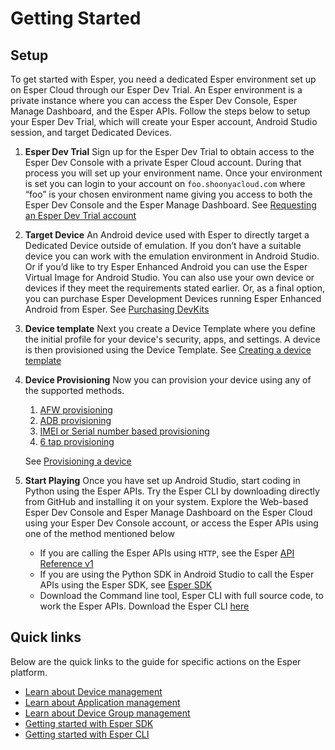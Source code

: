 # Getting Started


## Setup
To get started with Esper, you need a dedicated Esper environment set up on Esper Cloud through our Esper Dev Trial. An Esper environment is a private instance where you can access the Esper Dev Console, Esper Manage Dashboard, and the Esper APIs. Follow the steps below to setup your Esper Dev Trial, which will create your Esper account, Android Studio session, and target Dedicated Devices.


1. **Esper Dev Trial** Sign up for the Esper Dev Trial to obtain access to the Esper Dev Console with a private Esper Cloud account. During that process you will set up your environment name. Once your environment is set you can login to your account on `foo.shoonyacloud.com` where “foo” is your chosen environment name giving you access to both the Esper Dev Console and the Esper Manage Dashboard. See [Requesting an Esper Dev Trial account](./module/register.md)
2. **Target Device**  An Android device used with Esper to directly target a Dedicated Device outside of emulation. If you don’t have a suitable device you can work with the emulation environment in Android Studio. Or if you’d like to try Esper Enhanced Android you can use the Esper Virtual Image for Android Studio. You can also use your own device or devices if they meet the requirements stated earlier. Or, as a final option, you can purchase Esper Development Devices running Esper Enhanced Android from Esper. See [Purchasing DevKits](./module/devkits.md)
3. **Device template** Next you create a Device Template where you define the initial profile for your device's security, apps, and settings. A device is then provisioned using the  Device Template. See [Creating a device template](/home/devconsole/device-template/)
4. **Device Provisioning** Now you can provision your device using any of the supported methods.

    1. [AFW provisioning](/home/devconsole/device-provisioning/afw-provisioning/)
    2. [ADB provisioning](/home/devconsole/device-provisioning/adb-provisioning/)
    3. [IMEI or Serial number based provisioning](/home/devconsole/device-provisioning/imei-or-serial-number-based-provisioning/)
    4. [6 tap provisioning](/home/devconsole/device-provisioning/6-tap-provisioning/)

    See [Provisioning a device](/home/devconsole/device-provisioning/)

5. **Start Playing** Once you have set up Android Studio, start coding in Python using the Esper APIs. Try the Esper CLI by downloading directly from GitHub and installing it on your system. Explore the Web-based Esper Dev Console and Esper Manage Dashboard on the Esper Cloud using your Esper Dev Console account, or access the Esper APIs using one of the method mentioned below

    - If you are calling the Esper APIs using `HTTP`, see the Esper [API Reference v1](https://api.esper.io)
    - If you are using the Python SDK in Android Studio to call the Esper APIs using the Esper SDK, see [Esper SDK](./pythonsdk.md)
    - Download the Command line tool, Esper CLI with full source code, to work the Esper APIs. Download the Esper CLI [here](./espercli.md)

## Quick links

Below are the quick links to the guide for specific actions on the Esper platform.

- [Learn about Device management](/home/devconsole/device-management/)
- [Learn about Application management](/home/devconsole/app-management/)
- [Learn about Device Group management](/home/devconsole/group-management/)
- [Getting started with Esper SDK](./pythonsdk.md)
- [Getting started with Esper CLI](./espercli.md)
